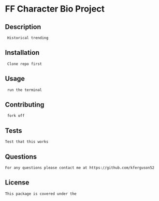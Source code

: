 
  # FF Character Bio Project
  ## Description
     Historical trending
  ## Installation
     Clone repo first
  ## Usage
     run the terminal 
  ## Contributing
     fork off
  ## Tests
    Test that this works
  ## Questions
    For any questions please contact me at https://github.com/kferguson52
  ## License
    This package is covered under the 
